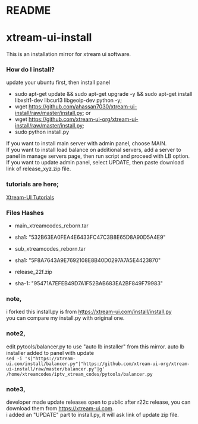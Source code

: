 # README #
# xtream-ui-install

This is an installation mirror for xtream ui software.

### How do I install? ###

update your ubuntu first, then install panel  
  
* sudo apt-get update && sudo apt-get upgrade -y && sudo apt-get install libxslt1-dev libcurl3 libgeoip-dev python -y;  
* wget https://github.com/ahassan7030/xtream-ui-install/raw/master/install.py; or
* wget https://github.com/xtream-ui-org/xtream-ui-install/raw/master/install.py;
* sudo python install.py  
  
If you want to install main server with admin panel, choose MAIN.  
If you want to install load balance on additional servers, add a server to panel in manage servers page, then run script and proceed with LB option.  
If you want to update admin panel, select UPDATE, then paste download link of release_xyz.zip file.  

### tutorials are here; ###

[Xtream-UI Tutorials](https://www.youtube.com/playlist?list=PLJB51brdC_w7dTDxi1MPqiuk3JH5U2ekn "Xtream-UI Tutorials")


### Files Hashes ###
* main_xtreamcodes_reborn.tar
* sha1: "532B63EA0FEA4E6433FC47C3B8E65D8A90D5A4E9"

* sub_xtreamcodes_reborn.tar
* sha1: "5F8A7643A9E7692108E8B40D0297A7A5E4423870"

* release_22f.zip
* sha-1: "95471A7EFEB49D7A1F52BAB683EA2BF849F79983"

### note,
i forked this install.py is from https://xtream-ui.com/install/install.py  
you can compare my install.py with original one.

### note2,
edit pytools/balancer.py to use "auto lb installer" from this mirror. auto lb installer added to panel with update    
`sed -i 's|"https://xtream-ui.com/install/balancer.py"|"https://github.com/xtream-ui-org/xtream-ui-install/raw/master/balancer.py"|g' /home/xtreamcodes/iptv_xtream_codes/pytools/balancer.py`  

### note3,  
developer made update releases open to public after r22c release, you can download them from https://xtream-ui.com.  
i added an "UPDATE" part to install.py, it will ask link of update zip file.
